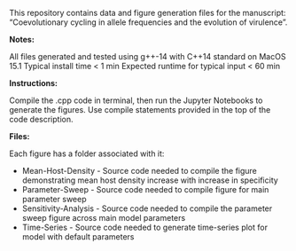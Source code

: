 This repository contains data and figure generation files for the manuscript: “Coevolutionary cycling in allele frequencies and the evolution of virulence”.

**Notes:**

All files generated and tested using g++-14 with C++14 standard on MacOS 15.1
Typical install time < 1 min 
Expected runtime for typical input < 60 min

**Instructions:**

Compile the .cpp code in terminal, then run the Jupyter Notebooks to generate the figures. Use compile statements provided in the top of the code description. 

**Files:**

Each figure has a folder associated with it:

- Mean-Host-Density - Source code needed to compile the figure demonstrating mean host density increase with increase in specificity
- Parameter-Sweep - Source code needed to compile figure for main parameter sweep
- Sensitivity-Analysis - Source code needed to compile the parameter sweep figure across main model parameters
- Time-Series - Source code needed to generate time-series plot for model with default parameters